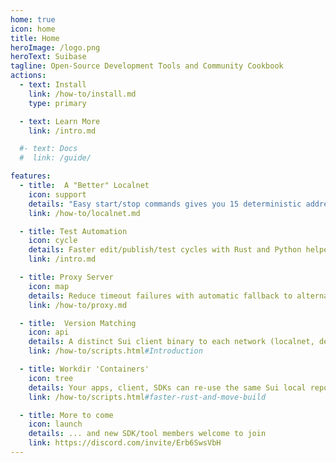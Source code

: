 ```yaml
---
home: true
icon: home
title: Home
heroImage: /logo.png
heroText: Suibase
tagline: Open-Source Development Tools and Community Cookbook
actions:
  - text: Install
    link: /how-to/install.md
    type: primary

  - text: Learn More
    link: /intro.md

  #- text: Docs
  #  link: /guide/

features:
  - title:  A "Better" Localnet
    icon: support
    details: "Easy start/stop commands gives you 15 deterministic addresses of various key types with an abundance of Sui coins."
    link: /how-to/localnet.md

  - title: Test Automation
    icon: cycle
    details: Faster edit/publish/test cycles with Rust and Python helpers
    link: /intro.md

  - title: Proxy Server
    icon: map
    details: Reduce timeout failures with automatic fallback to alternative RPC servers.
    link: /how-to/proxy.md

  - title:  Version Matching
    icon: api
    details: A distinct Sui client binary to each network (localnet, devnet, testnet, mainnet).
    link: /how-to/scripts.html#Introduction

  - title: Workdir 'Containers'
    icon: tree
    details: Your apps, client, SDKs can re-use the same Sui local repo for faster build and single source consistency.
    link: /how-to/scripts.html#faster-rust-and-move-build

  - title: More to come
    icon: launch
    details: ... and new SDK/tool members welcome to join
    link: https://discord.com/invite/Erb6SwsVbH
---
```


